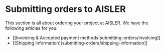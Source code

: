 <!-- --- title: Submitting orders to AISLER -->
# Submitting orders to AISLER
This section is all about ordering your project at AISLER. We have the following articles for you:

- [[Invoicing & Accepted payment methods|submitting-orders/invoicing]]
- [[Shipping Information](submitting-orders/shipping-information]]

